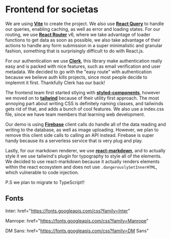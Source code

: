 # Frontend for societas

We are using [**Vite**](https://vitejs.dev/) to create the project. We also use [**React Query**](https://tanstack.com/query/latest/docs/react/overview) to handle our queries, enabling caching, as well as error and loading states. For our routing, we use [**React Router**](https://reactrouter.com/en/main) v6, where we take advantage of loader functions to get data as soon as possible, we also take advantage of their actions to handle any form submission in a super minimalistic and granular fashion, something that is surprisingly difficult to do with React.js.

For our authentication we use [**Clerk**](https://clerk.com), this library make authentication really easy and is packed with nice features, such as email verification and user metadata. We decided to go with the "easy route" with authentication because we believe auth kills projects, since most people decide to implemnt it first. Thankfully Clerk has our back!

The frontend team first started stlying with [**styled-components**](https://styled-components.com/), however we moved on to [**tailwind**](https://tailwindcss.com/) because of their utility first approach. The most annoying part about writing CSS is definitely naming classes, and tailwinds gets rid of that, and adds a bunch of cool features. We also use a index.css file, since we have team members that learning web development.

Our demo is using [**Firebase**](https://firebase.google.com/) client calls do handle all of the data reading and writing to the database, as well as image uploading. However, we plan to remove this client side calls to calling an API instead. Firebase is super handy because its a serverless service that is very plug and play.

Lastly, for our markdown renderer, we use [**react-markdown**](https://github.com/remarkjs/react-markdown), and to actually style it we use tailwind's plugin for typography to style all of the elements. We decided to use react-markdown because it actually renders elements within the react ecosystem and does not use `.dangerouslySetInnerHTML`, which vulnerable to code injection.

P.S we plan to migrate to TypeScript!!

## Fonts

Inter: href="https://fonts.googleapis.com/css?family=Inter"

Manrope: href="https://fonts.googleapis.com/css?family=Manrope"

DM Sans: href="https://fonts.googleapis.com/css?family=DM Sans"
